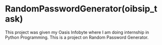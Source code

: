 # RandomPasswordGenerator(oibsip_task)
This project was given my Oasis Infobyte where I am doing internship in Python Programming.  This is a project on Random Password Generator. 
